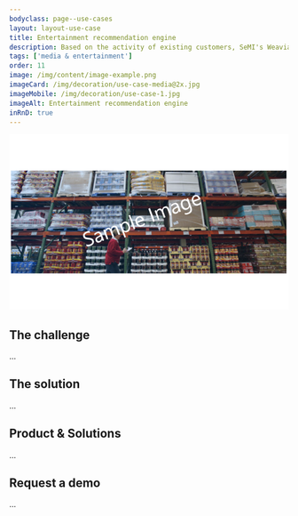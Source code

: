 ```yaml
---
bodyclass: page--use-cases
layout: layout-use-case
title: Entertainment recommendation engine
description: Based on the activity of existing customers, SeMI's Weaviate suggest shows to new customers.
tags: ['media & entertainment']
order: 11
image: /img/content/image-example.png
imageCard: /img/decoration/use-case-media@2x.jpg
imageMobile: /img/decoration/use-case-1.jpg
imageAlt: Entertainment recommendation engine
inRnD: true
---
```

![Entertainment recommendation engine](/img/sample-usecase.png)

## The challenge

...

## The solution

...

## Product & Solutions

...

## Request a demo

...
